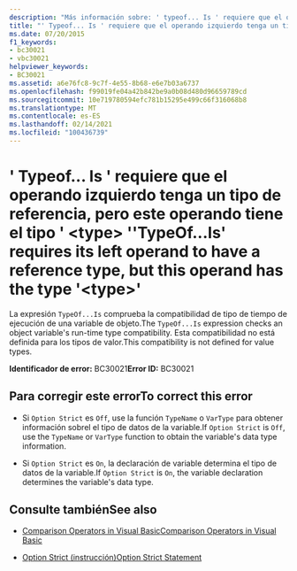 ```yaml
---
description: "Más información sobre: ' typeof... Is ' requiere que el operando izquierdo tenga un tipo de referencia, pero este operando tiene el tipo ' <type> '"
title: "' Typeof... Is ' requiere que el operando izquierdo tenga un tipo de referencia, pero este operando tiene el tipo ' <type> '"
ms.date: 07/20/2015
f1_keywords:
- bc30021
- vbc30021
helpviewer_keywords:
- BC30021
ms.assetid: a6e76fc8-9c7f-4e55-8b68-e6e7b03a6737
ms.openlocfilehash: f99019fe04a42b842be9a0b08d480d96659789cd
ms.sourcegitcommit: 10e719780594efc781b15295e499c66f316068b8
ms.translationtype: MT
ms.contentlocale: es-ES
ms.lasthandoff: 02/14/2021
ms.locfileid: "100436739"
---
```

# <a name="typeofis-requires-its-left-operand-to-have-a-reference-type-but-this-operand-has-the-type-type"></a><span data-ttu-id="b388e-103">' Typeof... Is ' requiere que el operando izquierdo tenga un tipo de referencia, pero este operando tiene el tipo ' \<type> '</span><span class="sxs-lookup"><span data-stu-id="b388e-103">'TypeOf...Is' requires its left operand to have a reference type, but this operand has the type '\<type>'</span></span>

<span data-ttu-id="b388e-104">La expresión `TypeOf...Is` comprueba la compatibilidad de tipo de tiempo de ejecución de una variable de objeto.</span><span class="sxs-lookup"><span data-stu-id="b388e-104">The `TypeOf...Is` expression checks an object variable's run-time type compatibility.</span></span> <span data-ttu-id="b388e-105">Esta compatibilidad no está definida para los tipos de valor.</span><span class="sxs-lookup"><span data-stu-id="b388e-105">This compatibility is not defined for value types.</span></span>  
  
 <span data-ttu-id="b388e-106">**Identificador de error:** BC30021</span><span class="sxs-lookup"><span data-stu-id="b388e-106">**Error ID:** BC30021</span></span>  
  
## <a name="to-correct-this-error"></a><span data-ttu-id="b388e-107">Para corregir este error</span><span class="sxs-lookup"><span data-stu-id="b388e-107">To correct this error</span></span>  
  
- <span data-ttu-id="b388e-108">Si `Option Strict` es `Off`, use la función `TypeName` o `VarType` para obtener información sobrel el tipo de datos de la variable.</span><span class="sxs-lookup"><span data-stu-id="b388e-108">If `Option Strict` is `Off`, use the `TypeName` or `VarType` function to obtain the variable's data type information.</span></span>  
  
- <span data-ttu-id="b388e-109">Si `Option Strict` es `On`, la declaración de variable determina el tipo de datos de la variable.</span><span class="sxs-lookup"><span data-stu-id="b388e-109">If `Option Strict` is `On`, the variable declaration determines the variable's data type.</span></span>  
  
## <a name="see-also"></a><span data-ttu-id="b388e-110">Consulte también</span><span class="sxs-lookup"><span data-stu-id="b388e-110">See also</span></span>

- [<span data-ttu-id="b388e-111">Comparison Operators in Visual Basic</span><span class="sxs-lookup"><span data-stu-id="b388e-111">Comparison Operators in Visual Basic</span></span>](../programming-guide/language-features/operators-and-expressions/comparison-operators.md)

- [<span data-ttu-id="b388e-112">Option Strict (instrucción)</span><span class="sxs-lookup"><span data-stu-id="b388e-112">Option Strict Statement</span></span>](../language-reference/statements/option-strict-statement.md)

